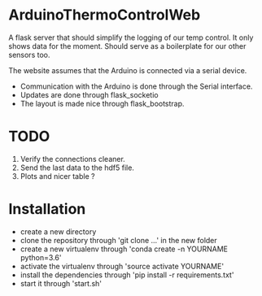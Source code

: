 # ArduinoThermoControlWeb

A flask server that should simplify the logging of our temp control. It only shows data for the moment. Should serve as a boilerplate for our other sensors too.

The website assumes that the Arduino is connected via a serial device.

- Communication with the Arduino is done through the Serial interface.
- Updates are done through flask_socketio
- The layout is made nice through flask_bootstrap.

# TODO

 1. Verify the connections cleaner.
 2. Send the last data to the hdf5 file.
 3. Plots and nicer table ?

# Installation

- create a new directory
- clone the repository through 'git clone ...' in the new folder
- create a new virtualenv through 'conda create -n YOURNAME python=3.6'
- activate the virtualenv through 'source activate YOURNAME'
- install the dependencies through 'pip install -r requirements.txt'
- start it through 'start.sh'

